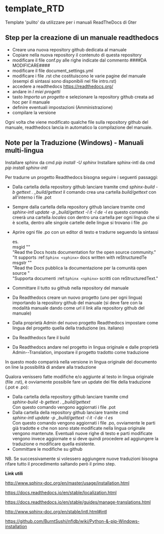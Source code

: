 # template_RTD
Template 'pulito' da utilizzare per i manuali ReadTheDocs di Gter

Step per la creazione di un manuale readthedocs
-----------------------------------------------

* Creare una nuova repository github dedicata al manuale
* Copiare nella nuova repository il contenuto di questa repository
* modificare il file conf.py alle righe indicate dal commento ####DA MODIFICARE####
* modificare il file document_settings.yml
* modificare i file .rst che costituiscono le varie pagine del manuale (esempi di sintassi sono disponibili nel file intro.rst)
* accedere a readthedocs https://readthedocs.org/
* andare in *I miei progetti*
* tasto *Importa un progetto* e selezionare la repository github creata ad hoc per il manuale
* definire eventuali impostazioni (Amministrazione)
* compilare la versione

Ogni volta che viene modificato qualche file sulla repository github del manuale, readthedocs lancia in automatico la compilazione del manuale. 

Note per la Traduzione (Windows) - Manuali multi-lingua
-------------------------------------------------------
Installare sphinx da cmd *pip install -U sphinx*
Installare sphinx-intl da cmd *pip install sphinx-intl*

Per tradurre un progetto Readthedocs bisogna seguire i seguenti passaggi:

* Dalla cartella della repository github lanciare tramite cmd *sphinx-build -b gettext . _build/gettext* il comando crea una cartella _build/gettext_ con all'interno i file .pot
* Sempre dalla cartella della repository github lanciare tramite cmd *sphinx-intl update -p _build/gettext -l it -l de -l es* questo comando creerà una cartella _locales_ con dentro una cartella per ogni lingua che si è scelta, dentro alle singole cartelle delle lingue si trovano i file .po
* Aprire ogni file .po con un editor di testo e tradurre seguendo la sintassi

  es.<br>
  msgid ""<br>
  "Read the Docs hosts documentation for the open source community."<br>
  "It supports :ref:`Sphinx <sphinx>` docs written with reStructuredTe<br>
  msgstr ""<br>
  "Read the Docs pubblica la documentazione per la comunità open source "<br>
  "Supporta documenti :ref:`Sphinx <sphinx>` scritti con reStructuredText."<br>

* Committare il tutto su github nella repository del manuale
* Da Readthedocs creare un nuovo progetto (uno per ogni lingua) importando la repository github del manuale (si deve fare con la modalità manuale dando come url il link alla repository github del manuale)
* Dalla proprietà Admin del nuovo progetto Readthedocs impostare come lingua del progetto quella della traduzione (es. italiano)
* Da Readthedocs fare il build
* Da Readthedocs andare nel progetto in lingua originale e dalle proprietà Admin--Translation, impostare il progetto tradotto come traduzione 

In questo modo comparirà nella versione in lingua originale del documento on line la possibilità di andare alla traduzione

Qualora venissero fatte modifiche e/o aggiunte al testo in lingua originale (file .rst), è ovviamente possibile fare un update dei file della traduzione (.pot e .po):

* Dalla cartella della repository github lanciare tramite cmd <br>
  *sphinx-build -b gettext . _build/gettext* <br>
  Con questo comando vengono aggiornati i file .pot
* Dalla cartella della repository github lanciare tramite cmd <br>
  *sphinx-intl update -p _build/gettext -l it -l de -l es* <br>
  Con questo comando vengono aggiornati i file .po, ovviamente le parti già tradotte e che non sono state modificate nella lingua originale vengono mantenute. Eventuali nuove righe di testo e parti modificate vengono invece aggiornate e si deve quindi procedere ad aggiungere la traduzione o modificare quella esistente.
* Committare le modifiche su github

NB. Se successivamente si volessero aggiungere nuove traduzioni bisogna rifare tutto il procedimento saltando però il primo step.

**Link utili**

http://www.sphinx-doc.org/en/master/usage/installation.html

https://docs.readthedocs.io/en/stable/localization.html

https://docs.readthedocs.io/en/stable/guides/manage-translations.html

http://www.sphinx-doc.org/en/stable/intl.html#intl

https://github.com/BurntSushi/nfldb/wiki/Python-&-pip-Windows-installation

